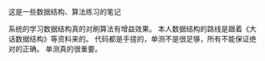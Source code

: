 这是一些数据结构、算法练习的笔记

系统的学习数据结构真的对刷算法有增益效果。
本人数据结构的路线是跟着《大话数据结构》等资料来的。
代码都是手搓的，单测不是很足够，所有不能保证绝对的正确。
单测真的很重要。